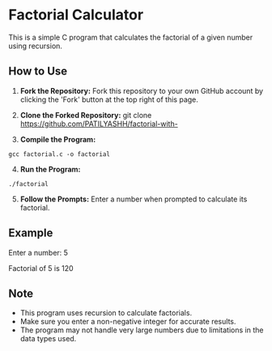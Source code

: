 # Factorial Calculator

This is a simple C program that calculates the factorial of a given number using recursion.

## How to Use

1. **Fork the Repository:**
   Fork this repository to your own GitHub account by clicking the 'Fork' button at the top right of this page.

2. **Clone the Forked Repository:**
git clone https://github.com/PATILYASHH/factorial-with-

3. **Compile the Program:**
```
gcc factorial.c -o factorial
```
4. **Run the Program:**
```
./factorial
```

5. **Follow the Prompts:**
Enter a number when prompted to calculate its factorial.

## Example

Enter a number: 5

Factorial of 5 is 120


## Note

- This program uses recursion to calculate factorials.
- Make sure you enter a non-negative integer for accurate results.
- The program may not handle very large numbers due to limitations in the data types used.
